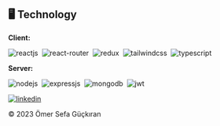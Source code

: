 ## 🖥️ Technology

**Client:**

![reactjs](https://img.shields.io/badge/React-20232A?style=for-the-badge&logo=react&logoColor=61DAFB)&nbsp; ![react-router](https://img.shields.io/badge/React_Router-CA4245?style=for-the-badge&logo=react-router&logoColor=white)&nbsp; ![redux](https://img.shields.io/badge/Redux-593D88?style=for-the-badge&logo=redux&logoColor=white)&nbsp; ![tailwindcss](https://img.shields.io/badge/Tailwind_CSS-38B2AC?style=for-the-badge&logo=tailwind-css&logoColor=white)&nbsp; ![typescript](https://img.shields.io/badge/TypeScript-007ACC?style=for-the-badge&logo=typescript&logoColor=white)&nbsp;

**Server:**

![nodejs](https://img.shields.io/badge/Node.js-43853D?style=for-the-badge&logo=node.js&logoColor=white)&nbsp; ![expressjs](https://img.shields.io/badge/Express.js-000000?style=for-the-badge&logo=express&logoColor=white)&nbsp; ![mongodb](https://img.shields.io/badge/MongoDB-4EA94B?style=for-the-badge&logo=mongodb&logoColor=white)&nbsp; ![jwt](https://img.shields.io/badge/JWT-000000?style=for-the-badge&logo=JSON%20web%20tokens&logoColor=white)&nbsp;

[![linkedin](https://img.shields.io/badge/LinkedIn-0077B5?style=for-the-badge&logo=linkedin&logoColor=white)](https://www.linkedin.com/in/omersefagckrn/)

© 2023 Ömer Sefa Güçkıran
